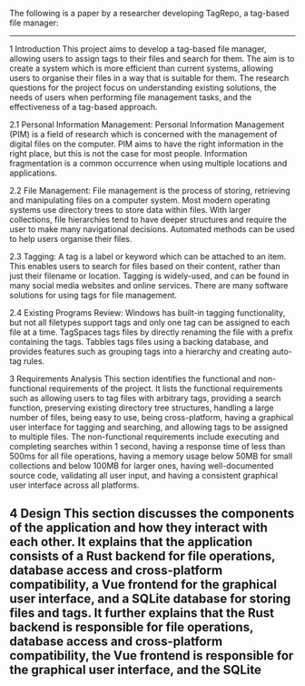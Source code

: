 The following is a paper by a researcher developing TagRepo, a tag-based file manager:

------
1 Introduction
This project aims to develop a tag-based file manager, allowing users to assign tags to their files and search for them. The aim is to create a system which is more efficient than current systems, allowing users to organise their files in a way that is suitable for them. The research questions for the project focus on understanding existing solutions, the needs of users when performing file management tasks, and the effectiveness of a tag-based approach.

2.1 Personal Information Management: Personal Information Management (PIM) is a field of research which is concerned with the management of digital files on the computer. PIM aims to have the right information in the right place, but this is not the case for most people. Information fragmentation is a common occurrence when using multiple locations and applications.

2.2 File Management: File management is the process of storing, retrieving and manipulating files on a computer system. Most modern operating systems use directory trees to store data within files. With larger collections, file hierarchies tend to have deeper structures and require the user to make many navigational decisions. Automated methods can be used to help users organise their files.

2.3 Tagging: A tag is a label or keyword which can be attached to an item. This enables users to search for files based on their content, rather than just their filename or location. Tagging is widely-used, and can be found in many social media websites and online services. There are many software solutions for using tags for file management.

2.4 Existing Programs Review: Windows has built-in tagging functionality, but not all filetypes support tags and only one tag can be assigned to each file at a time. TagSpaces tags files by directly renaming the file with a prefix containing the tags. Tabbles tags files using a backing database, and provides features such as grouping tags into a hierarchy and creating auto-tag rules.

3 Requirements Analysis
This section identifies the functional and non-functional requirements of the project. It lists the functional requirements such as allowing users to tag files with arbitrary tags, providing a search function, preserving existing directory tree structures, handling a large number of files, being easy to use, being cross-platform, having a graphical user interface for tagging and searching, and allowing tags to be assigned to multiple files. The non-functional requirements include executing and completing searches within 1 second, having a response time of less than 500ms for all file operations, having a memory usage below 50MB for small collections and below 100MB for larger ones, having well-documented source code, validating all user input, and having a consistent graphical user interface across all platforms.

4 Design
This section discusses the components of the application and how they interact with each other. It explains that the application consists of a Rust backend for file operations, database access and cross-platform compatibility, a Vue frontend for the graphical user interface, and a SQLite database for storing files and tags. It further explains that the Rust backend is responsible for file operations, database access and cross-platform compatibility, the Vue frontend is responsible for the graphical user interface, and the SQLite
------
